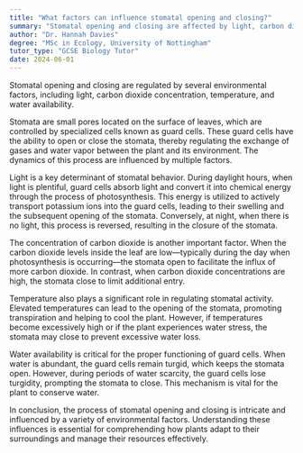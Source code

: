 ```yaml
---
title: "What factors can influence stomatal opening and closing?"
summary: "Stomatal opening and closing are affected by light, carbon dioxide levels, temperature, and water availability, which play crucial roles in plant gas exchange and water regulation."
author: "Dr. Hannah Davies"
degree: "MSc in Ecology, University of Nottingham"
tutor_type: "GCSE Biology Tutor"
date: 2024-06-01
---
```


Stomatal opening and closing are regulated by several environmental factors, including light, carbon dioxide concentration, temperature, and water availability.

Stomata are small pores located on the surface of leaves, which are controlled by specialized cells known as guard cells. These guard cells have the ability to open or close the stomata, thereby regulating the exchange of gases and water vapor between the plant and its environment. The dynamics of this process are influenced by multiple factors.

Light is a key determinant of stomatal behavior. During daylight hours, when light is plentiful, guard cells absorb light and convert it into chemical energy through the process of photosynthesis. This energy is utilized to actively transport potassium ions into the guard cells, leading to their swelling and the subsequent opening of the stomata. Conversely, at night, when there is no light, this process is reversed, resulting in the closure of the stomata.

The concentration of carbon dioxide is another important factor. When the carbon dioxide levels inside the leaf are low—typically during the day when photosynthesis is occurring—the stomata open to facilitate the influx of more carbon dioxide. In contrast, when carbon dioxide concentrations are high, the stomata close to limit additional entry.

Temperature also plays a significant role in regulating stomatal activity. Elevated temperatures can lead to the opening of the stomata, promoting transpiration and helping to cool the plant. However, if temperatures become excessively high or if the plant experiences water stress, the stomata may close to prevent excessive water loss.

Water availability is critical for the proper functioning of guard cells. When water is abundant, the guard cells remain turgid, which keeps the stomata open. However, during periods of water scarcity, the guard cells lose turgidity, prompting the stomata to close. This mechanism is vital for the plant to conserve water.

In conclusion, the process of stomatal opening and closing is intricate and influenced by a variety of environmental factors. Understanding these influences is essential for comprehending how plants adapt to their surroundings and manage their resources effectively.
    
